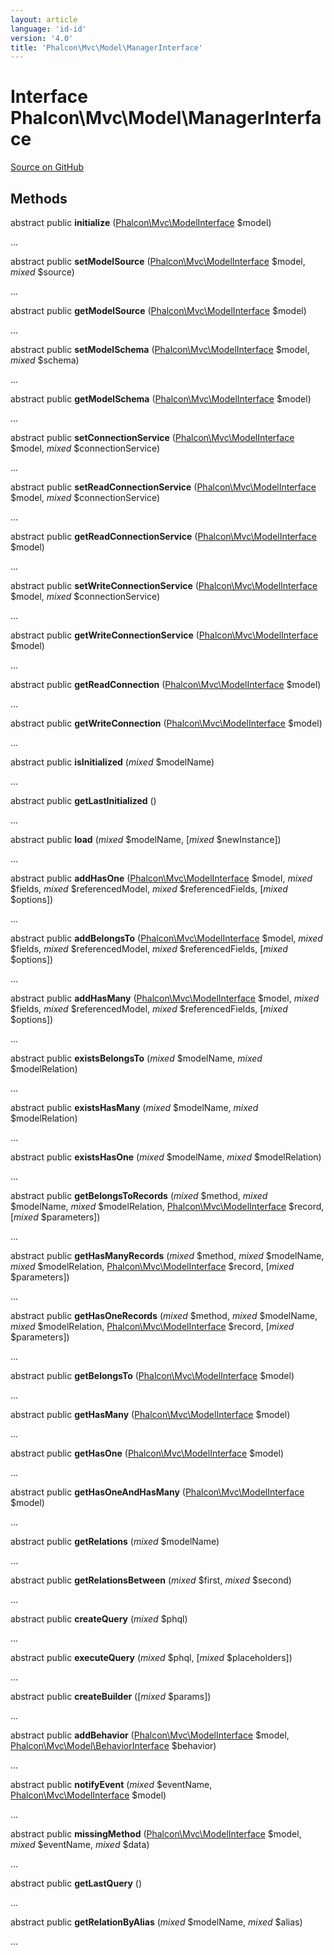 ```yaml
---
layout: article
language: 'id-id'
version: '4.0'
title: 'Phalcon\Mvc\Model\ManagerInterface'
---
```


# Interface **Phalcon\Mvc\Model\ManagerInterface**

<a href="https://github.com/phalcon/cphalcon/tree/v4.0.0/phalcon/mvc/model/managerinterface.zep" class="btn btn-default btn-sm">Source on GitHub</a>

## Methods

abstract public **initialize** ([Phalcon\Mvc\ModelInterface](/4.0/en/api/Phalcon_Mvc_ModelInterface) $model)

...

abstract public **setModelSource** ([Phalcon\Mvc\ModelInterface](/4.0/en/api/Phalcon_Mvc_ModelInterface) $model, *mixed* $source)

...

abstract public **getModelSource** ([Phalcon\Mvc\ModelInterface](/4.0/en/api/Phalcon_Mvc_ModelInterface) $model)

...

abstract public **setModelSchema** ([Phalcon\Mvc\ModelInterface](/4.0/en/api/Phalcon_Mvc_ModelInterface) $model, *mixed* $schema)

...

abstract public **getModelSchema** ([Phalcon\Mvc\ModelInterface](/4.0/en/api/Phalcon_Mvc_ModelInterface) $model)

...

abstract public **setConnectionService** ([Phalcon\Mvc\ModelInterface](/4.0/en/api/Phalcon_Mvc_ModelInterface) $model, *mixed* $connectionService)

...

abstract public **setReadConnectionService** ([Phalcon\Mvc\ModelInterface](/4.0/en/api/Phalcon_Mvc_ModelInterface) $model, *mixed* $connectionService)

...

abstract public **getReadConnectionService** ([Phalcon\Mvc\ModelInterface](/4.0/en/api/Phalcon_Mvc_ModelInterface) $model)

...

abstract public **setWriteConnectionService** ([Phalcon\Mvc\ModelInterface](/4.0/en/api/Phalcon_Mvc_ModelInterface) $model, *mixed* $connectionService)

...

abstract public **getWriteConnectionService** ([Phalcon\Mvc\ModelInterface](/4.0/en/api/Phalcon_Mvc_ModelInterface) $model)

...

abstract public **getReadConnection** ([Phalcon\Mvc\ModelInterface](/4.0/en/api/Phalcon_Mvc_ModelInterface) $model)

...

abstract public **getWriteConnection** ([Phalcon\Mvc\ModelInterface](/4.0/en/api/Phalcon_Mvc_ModelInterface) $model)

...

abstract public **isInitialized** (*mixed* $modelName)

...

abstract public **getLastInitialized** ()

...

abstract public **load** (*mixed* $modelName, [*mixed* $newInstance])

...

abstract public **addHasOne** ([Phalcon\Mvc\ModelInterface](/4.0/en/api/Phalcon_Mvc_ModelInterface) $model, *mixed* $fields, *mixed* $referencedModel, *mixed* $referencedFields, [*mixed* $options])

...

abstract public **addBelongsTo** ([Phalcon\Mvc\ModelInterface](/4.0/en/api/Phalcon_Mvc_ModelInterface) $model, *mixed* $fields, *mixed* $referencedModel, *mixed* $referencedFields, [*mixed* $options])

...

abstract public **addHasMany** ([Phalcon\Mvc\ModelInterface](/4.0/en/api/Phalcon_Mvc_ModelInterface) $model, *mixed* $fields, *mixed* $referencedModel, *mixed* $referencedFields, [*mixed* $options])

...

abstract public **existsBelongsTo** (*mixed* $modelName, *mixed* $modelRelation)

...

abstract public **existsHasMany** (*mixed* $modelName, *mixed* $modelRelation)

...

abstract public **existsHasOne** (*mixed* $modelName, *mixed* $modelRelation)

...

abstract public **getBelongsToRecords** (*mixed* $method, *mixed* $modelName, *mixed* $modelRelation, [Phalcon\Mvc\ModelInterface](/4.0/en/api/Phalcon_Mvc_ModelInterface) $record, [*mixed* $parameters])

...

abstract public **getHasManyRecords** (*mixed* $method, *mixed* $modelName, *mixed* $modelRelation, [Phalcon\Mvc\ModelInterface](/4.0/en/api/Phalcon_Mvc_ModelInterface) $record, [*mixed* $parameters])

...

abstract public **getHasOneRecords** (*mixed* $method, *mixed* $modelName, *mixed* $modelRelation, [Phalcon\Mvc\ModelInterface](/4.0/en/api/Phalcon_Mvc_ModelInterface) $record, [*mixed* $parameters])

...

abstract public **getBelongsTo** ([Phalcon\Mvc\ModelInterface](/4.0/en/api/Phalcon_Mvc_ModelInterface) $model)

...

abstract public **getHasMany** ([Phalcon\Mvc\ModelInterface](/4.0/en/api/Phalcon_Mvc_ModelInterface) $model)

...

abstract public **getHasOne** ([Phalcon\Mvc\ModelInterface](/4.0/en/api/Phalcon_Mvc_ModelInterface) $model)

...

abstract public **getHasOneAndHasMany** ([Phalcon\Mvc\ModelInterface](/4.0/en/api/Phalcon_Mvc_ModelInterface) $model)

...

abstract public **getRelations** (*mixed* $modelName)

...

abstract public **getRelationsBetween** (*mixed* $first, *mixed* $second)

...

abstract public **createQuery** (*mixed* $phql)

...

abstract public **executeQuery** (*mixed* $phql, [*mixed* $placeholders])

...

abstract public **createBuilder** ([*mixed* $params])

...

abstract public **addBehavior** ([Phalcon\Mvc\ModelInterface](/4.0/en/api/Phalcon_Mvc_ModelInterface) $model, [Phalcon\Mvc\Model\BehaviorInterface](/4.0/en/api/Phalcon_Mvc_Model_BehaviorInterface) $behavior)

...

abstract public **notifyEvent** (*mixed* $eventName, [Phalcon\Mvc\ModelInterface](/4.0/en/api/Phalcon_Mvc_ModelInterface) $model)

...

abstract public **missingMethod** ([Phalcon\Mvc\ModelInterface](/4.0/en/api/Phalcon_Mvc_ModelInterface) $model, *mixed* $eventName, *mixed* $data)

...

abstract public **getLastQuery** ()

...

abstract public **getRelationByAlias** (*mixed* $modelName, *mixed* $alias)

...